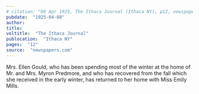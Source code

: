 ```yaml
---
# citation: "08 Apr 1925, The Ithaca Journal (Ithaca NY), p12, newspapers.com"
pubdate:  "1925-04-08"
author: 
title: 
voltitle:  "The Ithaca Journal"
publocation:  "Ithaca NY"
pages:  "12"
source:  "newspapers.com"
---
```

Mrs. Ellen Gould, who has been spending most of the winter at the home of Mr. and Mrs. Myron Predmore, and who has recovered from the fall which she received in the early winter, has returned to her home with Miss Emily Mills.
